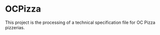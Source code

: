 # OCPizza

This project is the processing of a technical specification file for OC Pizza pizzerias.
